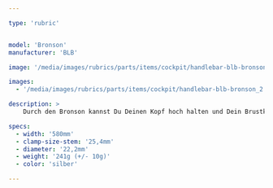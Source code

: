 ```yaml
---

type: 'rubric'


model: 'Bronson'
manufacturer: 'BLB'

image: '/media/images/rubrics/parts/items/cockpit/handlebar-blb-bronson_1.jpeg'

images:
  - '/media/images/rubrics/parts/items/cockpit/handlebar-blb-bronson_2.jpeg'

description: >
    Durch den Bronson kannst Du Deinen Kopf hoch halten und Dein Brustkorb hat Platz zur Entfaltung. Egal, wie herum er montiert wird, bietet er Dir besonderen Komfort.

specs:
  - width: '580mm'
  - clamp-size-stem: '25,4mm'
  - diameter: '22,2mm'
  - weight: '241g (+/- 10g)'
  - color: 'silber'

---
```

